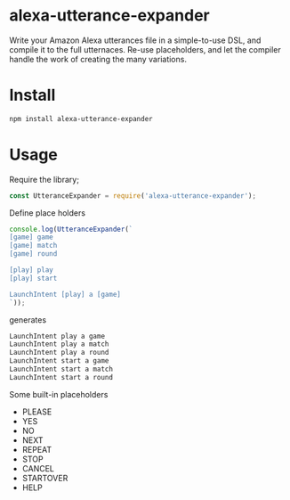 # alexa-utterance-expander
Write your Amazon Alexa utterances file in a simple-to-use DSL, and compile it to the full utternaces.
Re-use placeholders, and let the compiler handle the work of creating the many variations.

# Install

```bash
npm install alexa-utterance-expander
```

# Usage
Require the library;
```javascript
const UtteranceExpander = require('alexa-utterance-expander');
```

Define place holders
```javascript
console.log(UtteranceExpander(`
[game] game
[game] match
[game] round

[play] play
[play] start

LaunchIntent [play] a [game]
`));
```
generates

```javascript
LaunchIntent play a game
LaunchIntent play a match
LaunchIntent play a round
LaunchIntent start a game
LaunchIntent start a match
LaunchIntent start a round
```

Some built-in placeholders
* PLEASE
* YES
* NO
* NEXT
* REPEAT
* STOP
* CANCEL
* STARTOVER
* HELP
